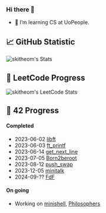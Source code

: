 ### Hi there 🐻

- 🌱 I’m learning CS at UoPeople.

## 📈 GitHub Statistic
![skitheom's Stats](https://github-readme-stats.vercel.app/api?username=skitheom&theme=tokyonight&show_icons=true&hide_border=true&count_private=true)

## 🚀 LeetCode Progress
![skitheom's LeetCode Stats](https://leetcard.jacoblin.cool/skith?theme=unicorn&font=ABeeZee)

## 💫 42 Progress
#### Completed
- 2023-06-02 [libft](https://github.com/skitheom/libft)
- 2023-06-03 [ft_printf](https://github.com/skitheom/ft_printf)
- 2023-06-14 [get_next_line](https://github.com/skitheom/get_next_line)
- 2023-07-05 [Born2beroot](https://github.com/skitheom/born2beroot)
- 2023-08-12 [push_swap](https://github.com/skitheom/push_swap)
- 2023-12-05 [minitalk](https://github.com/skitheom/minitalk)
- 2024-09-?? [FdF](https://github.com/skitheom/FdF)
#### On going
- Working on [minishell](https://github.com/kose-yusuke/minishell), [Philosophers](https://github.com/skitheom/Philosophers)
